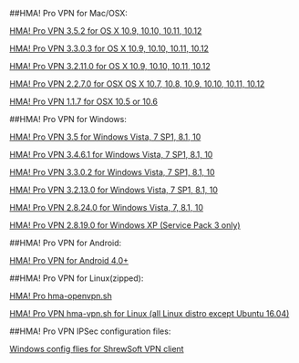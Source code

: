 ##HMA! Pro VPN for Mac/OSX:

[HMA! Pro VPN 3.5.2 for OS X 10.9, 10.10, 10.11, 10.12](https://github.com/Privax/downloads/raw/master/HMA-Pro-VPN-macOS-3.5.2.dmg)

[HMA! Pro VPN 3.3.0.3 for OS X 10.9, 10.10, 10.11, 10.12](https://github.com/Privax/downloads/blob/master/HMA-Pro-VPN-macOS-3.3.0.3.dmg)

[HMA! Pro VPN 3.2.11.0 for OS X 10.9, 10.10, 10.11, 10.12](https://github.com/Privax/downloads/blob/master/HMA-Pro-VPN-macOS-3.2.11.0.dmg)

[HMA! Pro VPN 2.2.7.0 for OSX  OS X 10.7, 10.8, 10.9, 10.10, 10.11, 10.12](https://github.com/Privax/downloads/blob/master/HMA-Pro-VPN-2.2.7.0.pkg)

[HMA! Pro VPN 1.1.7 for OSX  10.5 or 10.6](https://github.com/Privax/downloads/blob/master/HMA-Pro-VPN-1.1.7-install.dmg)

##HMA! Pro VPN for Windows:

[HMA! Pro VPN 3.5 for Windows Vista, 7 SP1, 8.1, 10](https://github.com/Privax/downloads/raw/master/hma_pro_vpn_setup.exe)

[HMA! Pro VPN 3.4.6.1 for Windows Vista, 7 SP1, 8.1, 10](https://github.com/Privax/downloads/blob/master/HMA-Pro-VPN-3.4.6.1-install.exe)

[HMA! Pro VPN 3.3.0.2 for Windows Vista, 7 SP1, 8.1, 10](https://github.com/Privax/downloads/blob/master/HMA-Pro-VPN-3.3.0.2-install.exe)

[HMA! Pro VPN 3.2.13.0 for Windows Vista, 7 SP1, 8.1, 10](https://github.com/Privax/downloads/blob/master/HMA-Pro-VPN-3.2.13.0-install.exe)

[HMA! Pro VPN 2.8.24.0 for Windows Vista, 7, 8.1, 10](https://github.com/Privax/downloads/blob/master/HMA-Pro-VPN-2.8.24.0-installer.exe)

[HMA! Pro VPN 2.8.19.0 for Windows XP (Service Pack 3 only)](https://github.com/Privax/downloads/blob/master/HMA-Pro-VPN-2.8.19.0-install.exe)

##HMA! Pro VPN for Android:

[HMA! Pro VPN for Android 4.0+](https://github.com/Privax/downloads/raw/master/hma-vpn-proxy-wifi-security%204.0.0.1.apk)

##HMA! Pro VPN for Linux(zipped):

[HMA! Pro hma-openvpn.sh](https://github.com/Privax/downloads/blob/master/hma-openvpn.sh)

[HMA! Pro VPN hma-vpn.sh for Linux (all Linux distro except Ubuntu 16.04)](https://github.com/Privax/downloads/blob/master/hma-vpn.sh)

##HMA! Pro VPN IPSec configuration files:

[Windows config flies for ShrewSoft VPN client](https://github.com/Privax/downloads/raw/master/IPsec-config-files.zip)
